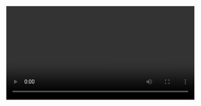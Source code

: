 <video width="500" controls>
  <source src="https://raw.githubusercontent.com/username/repo/main/videos/IMG_2048_1.mp4" type="video/mp4">
  Your browser does not support the video tag.
</video>

